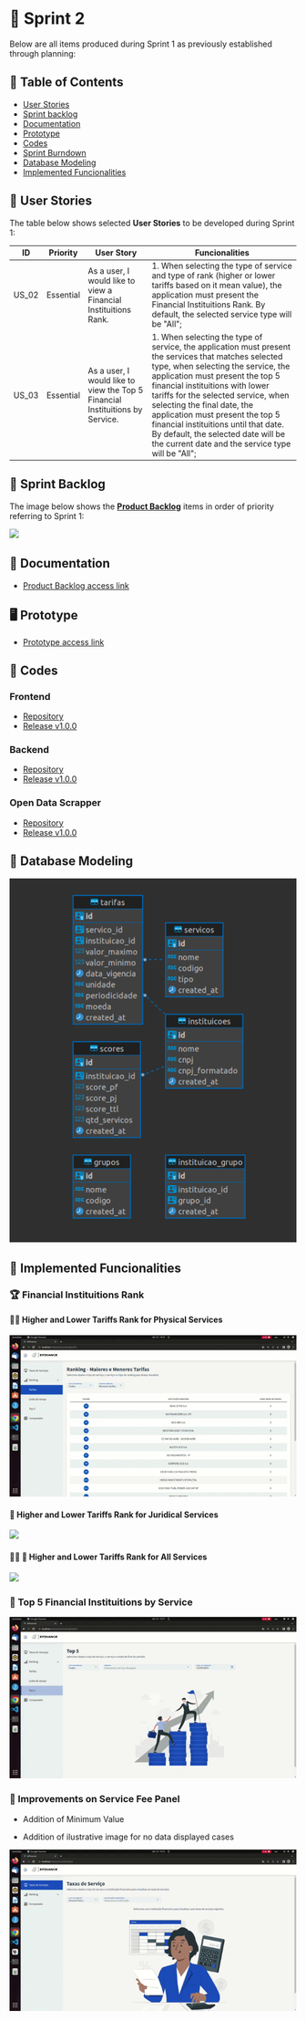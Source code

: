 # 🏁 Sprint 2

Below are all items produced during Sprint 1 as previously established through planning:

## 📑 Table of Contents

* [User Stories](https://github.com/cluster-8/eFinance#-user-stories)
* [Sprint backlog](https://github.com/cluster-8/eFinance#-sprint-backlog)
* [Documentation](https://github.com/cluster-8/eFinance#-documentation)
* [Prototype](https://github.com/cluster-8/eFinance#-prototype)
* [Codes](https://github.com/cluster-8/eFinance#-codes)
* [Sprint Burndown](https://github.com/cluster-8/eFinance#-sprint-burndown)
* [Database Modeling](https://github.com/cluster-8/eFinance#-database-modeling)
* [Implemented Funcionalities](https://github.com/cluster-8/eFinance#-implemented-funcionalities)

## 👤 User Stories

The table below shows selected **User Stories** to be developed during Sprint 1:

| ID    | Priority | User Story                                                                                           | Funcionalities                                                                                                       |
| ----- | ---------- | ---------------------------------------------------------------------------------------------------- | --------------------------------------------------------------------------------------------------------------------- |
| US_02 | Essential | As a user, I would like to view a Financial Instituitions Rank. | 1. When selecting the type of service and type of rank (higher or lower tariffs based on it mean value), the application must present the Financial Instituitions Rank. By default, the selected service type will be "All"; |
| US_03 | Essential | As a user, I would like to view the Top 5 Financial Instituitions by Service. | 1. When selecting the type of service, the application must present the services that matches selected type, when selecting the service, the application must present the top 5 financial instituitions with lower tariffs for the selected service, when selecting the final date, the application must present the top 5 financial instituitions until that date. By default, the selected date will be the current date and the service type will be "All"; |

## 📝 Sprint Backlog

The image below shows the [**Product Backlog**](https://github.com/cluster-8/eFinance/blob/main/docs/v02_ad2_eFinance_-_Product_Backlog.pdf) items in order of priority referring to Sprint 1:

![](https://github.com/cluster-8/eFinance/blob/main/docs/imgs/)

## 📂 Documentation

* [Product Backlog access link](https://github.com/cluster-8/eFinance/blob/main/docs/)

## 🖥️ Prototype

* [Prototype access link](https://www.figma.com/proto/NomgcHgPjuGxlI8yZCOrYx/API-6?node-id=225-2&scaling=min-zoom&page-id=0%3A1)

## 📃 Codes

### Frontend

* [Repository](https://github.com/cluster-8/eFinance-front)
* [Release v1.0.0]()

### Backend

* [Repository](https://github.com/cluster-8/eFinance-api)
* [Release v1.0.0]()

### Open Data Scrapper

* [Repository](https://github.com/cluster-8/eFinance-odata-scrapper)
* [Release v1.0.0]()

<!-- ## 📉 Sprint Burndown

![](https://github.com/cluster-8/eFinance/blob/main/docs/imgs/) -->

## 🎲 Database Modeling

![](https://github.com/cluster-8/eFinance/blob/main/docs/imgs/database-model-sprint-2.png)

## 💫 Implemented Funcionalities

### 🏆 Financial Instituitions Rank

#### 🧑‍💼 Higher and Lower Tariffs Rank for Physical Services

![](https://github.com/cluster-8/eFinance/blob/main/docs/gifs/maiores-menores-pf.gif)

#### 🏢 Higher and Lower Tariffs Rank for Juridical Services

![](https://github.com/cluster-8/eFinance/blob/main/docs/gifs/maiores-menores-pj.gif)

#### 🧑‍💼 🏢 Higher and Lower Tariffs Rank for All Services

![](https://github.com/cluster-8/eFinance/blob/main/docs/gifs/maiores-menores-todos.gif)

### 🥇 Top 5 Financial Instituitions by Service

![](https://github.com/cluster-8/eFinance/blob/main/docs/gifs/top5.gif)

### 💎 Improvements on Service Fee Panel

* Addition of Minimum Value

* Addition of ilustrative image for no data displayed cases

![](https://github.com/cluster-8/eFinance/blob/main/docs/gifs/melhorias-sprint2.gif)
